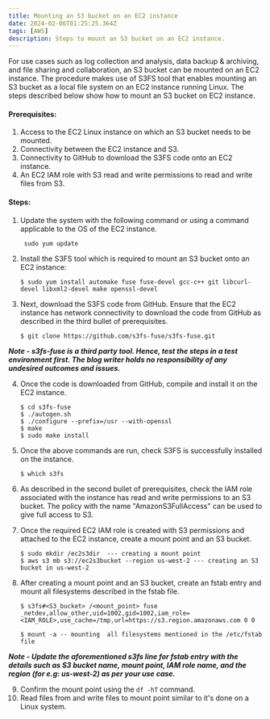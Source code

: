 ```yaml
---
title: Mounting an S3 bucket on an EC2 instance 
date: 2024-02-06T01:25:25.364Z
tags: [AWS]
description: Steps to mount an S3 bucket on an EC2 instance.
---
```


For use cases such as log collection and analysis, data backup & archiving, and file sharing and collaboration, an S3 bucket can be mounted on an EC2 instance. The procedure makes use of S3FS tool that enables mounting an S3 bucket as a local file system on an EC2 instance running Linux. The steps described below show how to mount an S3 bucket on EC2 instance.

#### Prerequisites:

1. Access to the EC2 Linux instance on which an S3 bucket needs to be mounted.
2. Connectivity between the EC2 instance and S3.
3. Connectivity to GitHub to download the S3FS code onto an EC2 instance.
4. An EC2 IAM role with S3 read and write permissions to read and write files from S3.

#### Steps:

1. Update the system with the following command or using a command applicable to the OS of the EC2 instance.

    ` sudo yum update`

2. Install the S3FS tool which is required to mount an S3 bucket onto an EC2 instance:

   `$ sudo yum install automake fuse fuse-devel gcc-c++ git libcurl-devel libxml2-devel make openssl-devel`

3. Next, download the S3FS code from GitHub. Ensure that the EC2 instance has network connectivity to download the code from GitHub as described in the third bullet of prerequisites.

    `$ git clone https://github.com/s3fs-fuse/s3fs-fuse.git`

***Note - s3fs-fuse is a third party tool. Hence, test the steps in a test environment first. The blog writer holds no responsibility of any undesired outcomes and issues.***

4. Once the code is downloaded from GitHub, compile and install it on the EC2 instance.

   ```
   $ cd s3fs-fuse
   $ ./autogen.sh
   $ ./configure --prefix=/usr --with-openssl
   $ make
   $ sudo make install
   ```
5. Once the above commands are run, check S3FS is successfully installed on the instance.

   `$ which s3fs`

6. As described in the second bullet of prerequisites, check the IAM role associated with the instance has read and write permissions to an S3 bucket. The policy with the name "AmazonS3FullAccess" can be used to give full access to S3.

7. Once the required EC2 IAM role is created with S3 permissions and attached to the EC2 instance, create a mount point and an S3 bucket.

   ```
   $ sudo mkdir /ec2s3dir  --- creating a mount point
   $ aws s3 mb s3://ec2s3bucket --region us-west-2 --- creating an S3 bucket in us-west-2
   ```

8. After creating a mount point and an S3 bucket, create an fstab entry and mount all filesystems described in the fstab file.

   `$ s3fs#<S3_bucket> /<mount_point> fuse _netdev,allow_other,uid=1002,gid=1002,iam_role=<IAM_ROLE>,use_cache=/tmp,url=https://s3.region.amazonaws.com 0 0`

    `$ mount -a -- mounting  all filesystems mentioned in the /etc/fstab file`

***Note - Update the aforementioned s3fs line for fstab entry with the details such as S3 bucket name, mount point, IAM role name, and the region (for e.g: us-west-2) as per your use case.***

9. Confirm the mount point using the `df -hT` command.
10. Read files from and write files to mount point similar to it's done on a Linux system. 
